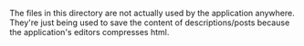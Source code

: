 The files in this directory are not actually used by the application anywhere. They're just being used to save the content of descriptions/posts because the application's editors compresses html.